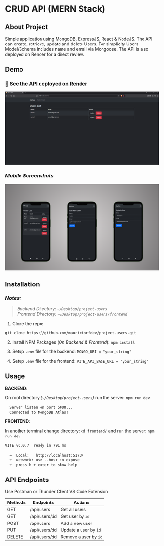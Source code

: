 # CRUD API (MERN Stack)

## About Project

Simple application using MongoDB, ExpressJS, React & NodeJS. The API can create, retrieve, update and delete Users. For simplicity Users Model/Schema includes name and email via Mongoose. The API is also deployed on Render for a direct review.

## Demo

### 🔗 [See the API deployed on Render](https://project-users-frontend.onrender.com)

![demo](/assets/images/crud.gif)

### _Mobile Screenshots_

![screens](/assets/images/screens.png)

## Installation

### _Notes:_

> _Backend Directory: `~/Desktop/project-users`_ \
> _Frontend Directory: `~/Desktop/project-users/frontend`_

1. Clone the repo:

```
git clone https://github.com/mauriciorfdev/project-users.git
```

2. Install NPM Packages (_On Backend & Frontend_): `npm install`

3. Setup `.env` file for the backend: `MONGO_URI = "your_string"`

4. Setup `.env` file for the frontend: `VITE_API_BASE_URL = "your_string"`

## Usage

**BACKEND**:

On root directory _(`~/Desktop/project-users`)_ run the server: `npm run dev`

```
  Server listen on port 5000...
  Connected to MongoDB Atlas!
```

**FRONTEND**:

In another terminal change directory: `cd frontend/` and run the server: `npm run dev`

```
VITE v6.0.7  ready in 791 ms

  ➜  Local:   http://localhost:5173/
  ➜  Network: use --host to expose
  ➜  press h + enter to show help
```

## API Endpoints

Use Postman or Thunder Client VS Code Extension

| Methods | Endpoints      | Actions               |
| ------- | -------------- | --------------------- |
| GET     | /api/users     | Get all users         |
| GET     | /api/users/:id | Get user by `id`      |
| POST    | /api/users     | Add a new user        |
| PUT     | /api/users/:id | Update a user by `id` |
| DELETE  | /api/users/:id | Remove a user by `id` |
